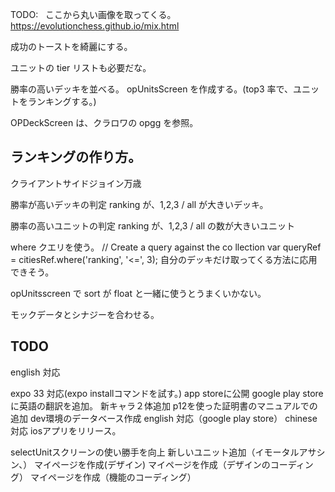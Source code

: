 TODO:  
ここから丸い画像を取ってくる。
https://evolutionchess.github.io/mix.html

成功のトーストを綺麗にする。

ユニットの tier リストも必要だな。

勝率の高いデッキを並べる。
opUnitsScreen を作成する。(top3 率で、ユニットをランキングする。)

OPDeckScreen は、クラロワの opgg を参照。

## ランキングの作り方。

クライアントサイドジョイン万歳

勝率が高いデッキの判定
ranking が、1,2,3 / all が大きいデッキ。

勝率の高いユニットの判定
ranking が、1,2,3 / all の数が大きいユニット

where クエリを使う。
// Create a query against the co llection
var queryRef = citiesRef.where('ranking', '<=', 3);
自分のデッキだけ取ってくる方法に応用できそう。

opUnitsscreen で sort が float と一緒に使うとうまくいかない。

モックデータとシナジーを合わせる。

## TODO

english 対応

expo 33 対応(expo installコマンドを試す。)
app storeに公開
google play storeに英語の翻訳を追加。
新キャラ２体追加
p12を使った証明書のマニュアルでの追加
dev環境のデータベース作成
english 対応（google play store）
chinese 対応
iosアプリをリリース。

selectUnitスクリーンの使い勝手を向上
新しいユニット追加（イモータルアサシン、）
マイページを作成(デザイン)
マイページを作成（デザインのコーディング）
マイページを作成（機能のコーディング）
